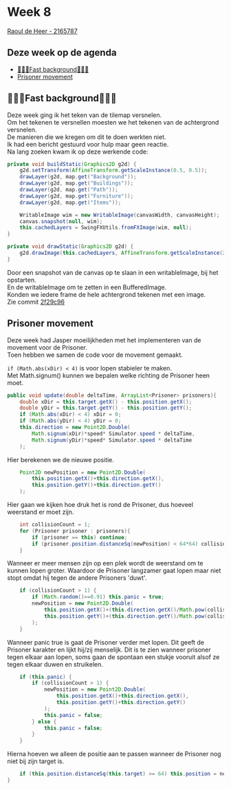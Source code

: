 # Week 8
[Raoul de Heer - 2165787](https://github.com/raouldeheer)
## Deze week op de agenda

-   [🚀🚀🚀Fast background🚀🚀🚀](#🚀🚀🚀Fast-background🚀🚀🚀)
-   [Prisoner movement](#Prisoner-movement)

## 🚀🚀🚀Fast background🚀🚀🚀
Deze week ging ik het teken van de tilemap versnelen.  
Om het tekenen te versnellen moesten we het tekenen van de achtergrond versnelen.  
De manieren die we kregen om dit te doen werkten niet.  
Ik had een bericht gestuurd voor hulp maar geen reactie.  
Na lang zoeken kwam ik op deze werkende code:  
```java
private void buildStatic(Graphics2D g2d) {
    g2d.setTransform(AffineTransform.getScaleInstance(0.5, 0.5));
    drawLayer(g2d, map.get("Background"));
    drawLayer(g2d, map.get("Buildings"));
    drawLayer(g2d, map.get("Path"));
    drawLayer(g2d, map.get("Furniture"));
    drawLayer(g2d, map.get("Items"));

    WritableImage wim = new WritableImage(canvasWidth, canvasHeight);
    canvas.snapshot(null, wim);
    this.cachedLayers = SwingFXUtils.fromFXImage(wim, null);
}

private void drawStatic(Graphics2D g2d) {
    g2d.drawImage(this.cachedLayers, AffineTransform.getScaleInstance(2,2),null);
}
```
Door een snapshot van de canvas op te slaan in een writableImage, bij het opstarten.    
En de writableImage om te zetten in een BufferedImage.   
Konden we iedere frame de hele achtergrond tekenen met een image.   
Zie commit [2f29c96](https://github.com/ti-festival-planner/project/commit/2f29c967c6a4a54ce94396e2ea9bad90c9edaa8e)

## Prisoner movement 
Deze week had Jasper moeilijkheden met het implementeren van de movement voor de Prisoner.  
Toen hebben we samen de code voor de movement gemaakt.

`if (Math.abs(xDir) < 4)` is voor lopen stabieler te maken.  
Met Math.signum() kunnen we bepalen welke richting de Prisoner heen moet.
```java
public void update(double deltaTime, ArrayList<Prisoner> prisoners){
    double xDir = this.target.getX() - this.position.getX();
    double yDir = this.target.getY() - this.position.getY();
    if (Math.abs(xDir) < 4) xDir = 0;
    if (Math.abs(yDir) < 4) yDir = 0;
    this.direction = new Point2D.Double(
        Math.signum(xDir)*speed* Simulator.speed * deltaTime,
        Math.signum(yDir)*speed* Simulator.speed * deltaTime
    );
```
Hier berekenen we de nieuwe positie.
```java
    Point2D newPosition = new Point2D.Double(
        this.position.getX()+this.direction.getX(),
        this.position.getY()+this.direction.getY()
    );
```
Hier gaan we kijken hoe druk het is rond de Prisoner, dus hoeveel weerstand er moet zijn.
```java
    int collisionCount = 1;
    for (Prisoner prisoner : prisoners){
        if (prisoner == this) continue;
        if (prisoner.position.distanceSq(newPosition) < 64*64) collisionCount++;
    }
```
Wanneer er meer mensen zijn op een plek wordt de weerstand om te kunnen lopen groter. Waardoor de Prisoner langzamer gaat lopen maar niet stopt omdat hij tegen de andere Prisoners 'duwt'.
```java
    if (collisionCount > 1) {
        if (Math.random()>=0.91) this.panic = true;
        newPosition = new Point2D.Double(
            this.position.getX()+(this.direction.getX()/Math.pow(collisionCount, 2)),
            this.position.getY()+(this.direction.getY()/Math.pow(collisionCount, 2))
        );
    }
```
Wanneer panic true is gaat de Prisoner verder met lopen. Dit geeft de Prisoner karakter en lijkt hij/zij menselijk. Dit is te zien wanneer prisoner tegen elkaar aan lopen, soms gaan de spontaan een stukje vooruit alsof ze tegen elkaar duwen en struikelen.
```java
    if (this.panic) {
        if (collisionCount > 1) {
            newPosition = new Point2D.Double(
                this.position.getX()+this.direction.getX(),
                this.position.getY()+this.direction.getY()
            );
            this.panic = false;
        } else {
            this.panic = false;
        }
    }
```
Hierna hoeven we alleen de positie aan te passen wanneer de Prisoner nog niet bij zijn target is.
```java
    if (this.position.distanceSq(this.target) >= 64) this.position = newPosition;
}
```
